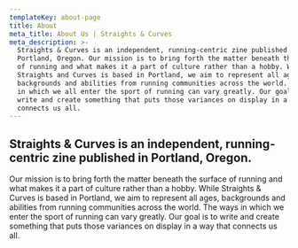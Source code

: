 ```yaml
---
templateKey: about-page
title: About
meta_title: About Us | Straights & Curves
meta_description: >-
  Straights & Curves is an independent, running-centric zine published in
  Portland, Oregon. Our mission is to bring forth the matter beneath the surface
  of running and what makes it a part of culture rather than a hobby. While
  Straights and Curves is based in Portland, we aim to represent all ages,
  backgrounds and abilities from running communities across the world. The ways
  in which we all enter the sport of running can vary greatly. Our goal is to
  write and create something that puts those variances on display in a way that
  connects us all.
---
```

## Straights & Curves is an independent, running-centric zine published in Portland, Oregon.

Our mission is to bring forth the matter beneath the surface of running and what makes it a part of culture rather than a hobby. While Straights & Curves is based in Portland, we aim to represent all ages, backgrounds and abilities from running communities across the world. The ways in which we enter the sport of running can vary greatly. Our goal is to write and create something that puts those variances on display in a way that connects us all.
